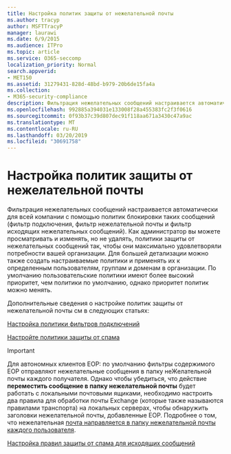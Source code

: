 ```yaml
---
title: Настройка политик защиты от нежелательной почты
ms.author: tracyp
author: MSFTTracyP
manager: laurawi
ms.date: 6/9/2015
ms.audience: ITPro
ms.topic: article
ms.service: O365-seccomp
localization_priority: Normal
search.appverid:
- MET150
ms.assetid: 31279431-828d-48bd-b979-20b6de15fa4a
ms.collection:
- M365-security-compliance
description: Фильтрация нежелательных сообщений настраивается автоматически для всей компании с помощью политик блокировки таких сообщений (фильтр подключения, фильтр нежелательной почты и фильтр исходящих нежелательных сообщений). Как администратор вы можете просматривать и изменять, но не удалять, политики защиты от нежелательных сообщений так, чтобы они максимально удовлетворяли потребности вашей организации. Для большей детализации можно также создать настраиваемые политики и применять их к определенным пользователям, группам и доменам в организации. По умолчанию пользовательские политики имеют более высокий приоритет, чем политики по умолчанию, однако приоритет политик можно менять.
ms.openlocfilehash: 992885a394031e133008f28a455383fc2f3f0616
ms.sourcegitcommit: 0f93b37c39d807dec91f118aa671a3430c47a9ac
ms.translationtype: MT
ms.contentlocale: ru-RU
ms.lasthandoff: 03/20/2019
ms.locfileid: "30691758"
---
```

# <a name="configure-the-anti-spam-policies"></a>Настройка политик защиты от нежелательной почты

Фильтрация нежелательных сообщений настраивается автоматически для всей компании с помощью политик блокировки таких сообщений (фильтр подключения, фильтр нежелательной почты и фильтр исходящих нежелательных сообщений). Как администратор вы можете просматривать и изменять, но не удалять, политики защиты от нежелательных сообщений так, чтобы они максимально удовлетворяли потребности вашей организации. Для большей детализации можно также создать настраиваемые политики и применять их к определенным пользователям, группам и доменам в организации. По умолчанию пользовательские политики имеют более высокий приоритет, чем политики по умолчанию, однако приоритет политик можно менять. 
  
Дополнительные сведения о настройке политик защиты от нежелательной почты см в следующих статьях:
  
[Настройка политики фильтров подключений](configure-the-connection-filter-policy.md)
  
[Настройте политики защиты от спама](configure-your-spam-filter-policies.md)
  
> [!IMPORTANT]
> Для автономных клиентов EOP: по умолчанию фильтры содержимого EOP отправляют нежелательные сообщения в папку неЖелательной почты каждого получателя. Однако чтобы убедиться, что действие **переместить сообщение в папку нежелательной почты** будет работать с локальными почтовыми ящиками, необходимо настроить два правила для обработки почты Exchange (которые также называются правилами транспорта) на локальных серверах, чтобы обнаружить заголовки нежелательной почты, добавленные EOP. Подробнее о том, что нежелательная [почта направляется в папку нежелательной почты каждого пользователя](ensure-that-spam-is-routed-to-each-user-s-junk-email-folder.md). 
  
[Настройка правил защиты от спама для исходящих сообщений](configure-the-outbound-spam-policy.md)
  

